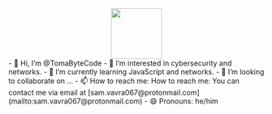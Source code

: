 <div id="header" align="center">
  <img src="https://media.giphy.com/media/M9gbBd9nbDrOTu1Mqx/giphy.gif" width="100"/>
</div>
- 👋 Hi, I’m @TomaByteCode
- 👀 I’m interested in cybersecurity and networks.
- 🌱 I’m currently learning JavaScript and networks.
- 💞️ I’m looking to collaborate on ...
- 📫 How to reach me: How to reach me: You can contact me via email at [sam.vavra067@protonmail.com](mailto:sam.vavra067@protonmail.com)
- 😄 Pronouns: he/him

<!---
TomaByteCode/TomaByteCode is a ✨ special ✨ repository because its `README.md` (this file) appears on your GitHub profile.
You can click the Preview link to take a look at your changes.
--->

